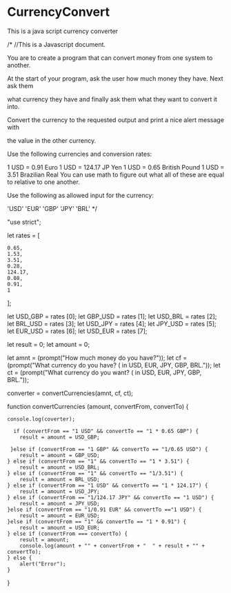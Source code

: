 # CurrencyConvert
This is a java script currency converter

/* //This is a Javascript document.

You are to create a program that can convert money from one system to another.

At the start of your program, ask the user how much money they have. Next ask them 

what currency they have and finally ask them what they want to convert it into. 

Convert the currency to the requested output and print a nice alert message with 

the value in the other currency.

Use the following currencies and conversion rates:

1 USD = 0.91 Euro
1 USD = 124.17 JP Yen
1 USD = 0.65 British Pound
1 USD = 3.51 Brazilian Real
You can use math to figure out what all of these are equal to relative to one another.

Use the following as allowed input for the currency:

'USD'
'EUR'
'GBP'
'JPY'
'BRL' 
*/

"use strict";

let rates = [

    0.65,
    1.53,
    3.51,
    0.28,
    124.17,
    0.08,
    0.91,
    1
    

   

];

let USD_GBP = rates [0];
let GBP_USD = rates [1];
let USD_BRL = rates [2];
let BRL_USD = rates [3];
let USD_JPY = rates [4];
let JPY_USD = rates [5];
let EUR_USD = rates [6];
let USD_EUR = rates [7];



let result = 0;
let amount = 0;

let amnt = (prompt("How much money do you have?"));
let cf = (prompt("What currency do you have? ( in USD, EUR, JPY, GBP, BRL."));
let ct = (prompt("What currency do you want? ( in USD, EUR, JPY, GBP, BRL."));


 converter = convertCurrencies(amnt, cf, ct);


function convertCurrencies (amount, convertFrom, convertTo) {
   

    console.log(coverter);
  
      if (convertFrom == "1 USD" && convertTo == "1 * 0.65 GBP") {
        result = amount = USD_GBP;

     }else if (convertFrom == "1 GBP" && convertTo == "1/0.65 USD") {
        result = amount = GBP_USD;
    } else if (convertFrom == "1" && convertTo == "1 * 3.51") {
        result = amount = USD_BRL;
    } else if (convertFrom == "1" && convertTo == "1/3.51") {
        result = amount = BRL_USD;
    } else if (convertFrom == "1 USD" && convertTo == "1 * 124.17") {
        result = amount = USD_JPY;
    } else if (convertFrom == "1/124.17 JPY" && convertTo == "1 USD") {
        result = amount = JPY_USD;
    }else if (convertFrom == "1/0.91 EUR" && convertTo =="1 USD") {
        result = amount = EUR_USD;
    }else if (convertFrom == "1" && convertTo == "1 * 0.91") {
        result = amount = USD_EUR;
    } else if (convertFrom === convertTo) {
        result = amount;
        console.log(amount + "" + convertFrom + "  " + result + "" + convertTo);
    } else { 
        alert("Error");
    }
    

}












 
